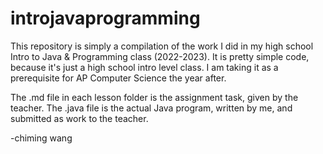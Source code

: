 # introjavaprogramming

This repository is simply a compilation of the work I did in my high school Intro to Java & Programming class (2022-2023).
It is pretty simple code, because it's just a high school intro level class. I am taking it as a prerequisite for AP Computer Science the year after.

The .md file in each lesson folder is the assignment task, given by the teacher. The .java file is the actual Java program, written by me, and submitted as work to the teacher.

-chiming wang
